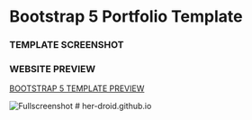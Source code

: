 # Bootstrap 5 Portfolio Template

### TEMPLATE SCREENSHOT

### WEBSITE PREVIEW 

[BOOTSTRAP 5 TEMPLATE PREVIEW ](https://bootstrap-5-website.netlify.app/)

![Fullscreenshot](https://user-images.githubusercontent.com/11283502/116909562-0c139000-ac4d-11eb-8ae0-26b6d790981e.jpg) # her-droid.github.io
